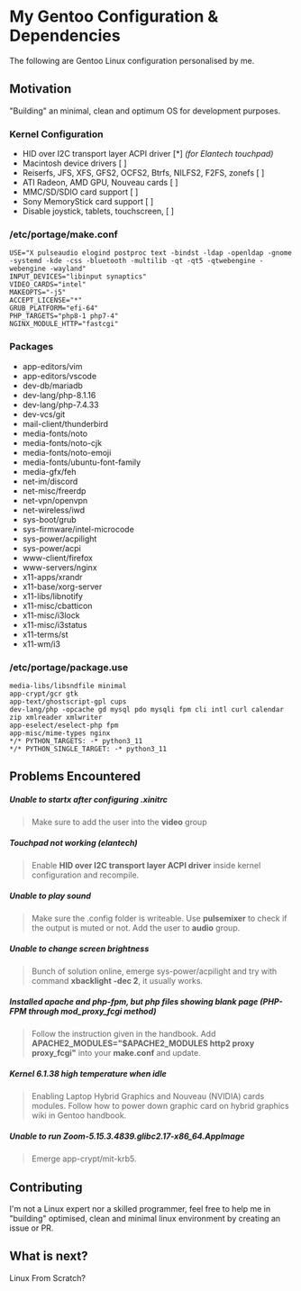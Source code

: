 # My Gentoo Configuration & Dependencies
The following are Gentoo Linux configuration personalised by me.

## Motivation
"Building" an minimal, clean and optimum OS for development purposes.

### Kernel Configuration
- HID over I2C transport layer ACPI driver [*] *(for Elantech touchpad)*
- Macintosh device drivers [ ]
- Reiserfs, JFS, XFS, GFS2, OCFS2, Btrfs, NILFS2, F2FS, zonefs [ ]
- ATI Radeon, AMD GPU, Nouveau cards [ ]
- MMC/SD/SDIO card support [ ]
- Sony MemoryStick card support [ ]
- Disable joystick, tablets, touchscreen, [ ]

### /etc/portage/make.conf
```
USE="X pulseaudio elogind postproc text -bindst -ldap -openldap -gnome -systemd -kde -css -bluetooth -multilib -qt -qt5 -qtwebengine -webengine -wayland"
INPUT_DEVICES="libinput synaptics"
VIDEO_CARDS="intel"
MAKEOPTS="-j5"
ACCEPT_LICENSE="*"
GRUB_PLATFORM="efi-64"
PHP_TARGETS="php8-1 php7-4"
NGINX_MODULE_HTTP="fastcgi"

```

### Packages
- app-editors/vim
- app-editors/vscode
- dev-db/mariadb
- dev-lang/php-8.1.16
- dev-lang/php-7.4.33
- dev-vcs/git
- mail-client/thunderbird
- media-fonts/noto
- media-fonts/noto-cjk
- media-fonts/noto-emoji
- media-fonts/ubuntu-font-family
- media-gfx/feh
- net-im/discord
- net-misc/freerdp
- net-vpn/openvpn
- net-wireless/iwd
- sys-boot/grub
- sys-firmware/intel-microcode
- sys-power/acpilight
- sys-power/acpi
- www-client/firefox
- www-servers/nginx
- x11-apps/xrandr
- x11-base/xorg-server
- x11-libs/libnotify
- x11-misc/cbatticon
- x11-misc/i3lock
- x11-misc/i3status
- x11-terms/st
- x11-wm/i3

### /etc/portage/package.use
```
media-libs/libsndfile minimal
app-crypt/gcr gtk
app-text/ghostscript-gpl cups
dev-lang/php -opcache gd mysql pdo mysqli fpm cli intl curl calendar zip xmlreader xmlwriter
app-eselect/eselect-php fpm
app-misc/mime-types nginx
*/* PYTHON_TARGETS: -* python3_11
*/* PYTHON_SINGLE_TARGET: -* python3_11
```

## Problems Encountered

##### Unable to startx after configuring .xinitrc
  > Make sure to add the user into the **video** group

##### Touchpad not working (elantech)
  > Enable **HID over I2C transport layer ACPI driver** inside kernel configuration and recompile.

##### Unable to play sound
  > Make sure the .config folder is writeable. Use **pulsemixer** to check if the output is muted or not.
  > Add the user to **audio** group.

##### Unable to change screen brightness
  > Bunch of solution online, emerge sys-power/acpilight and try with command **xbacklight -dec 2**, it usually works.

##### Installed apache and php-fpm, but php files showing blank page (PHP-FPM through mod_proxy_fcgi method)
  > Follow the instruction given in the handbook.
  > Add **APACHE2_MODULES="$APACHE2_MODULES http2 proxy proxy_fcgi"** into your **make.conf** and update.

##### Kernel 6.1.38 high temperature when idle #####
  > Enabling Laptop Hybrid Graphics and Nouveau (NVIDIA) cards modules.
  > Follow how to power down graphic card on hybrid graphics wiki in Gentoo handbook.

##### Unable to run Zoom-5.15.3.4839.glibc2.17-x86_64.AppImage #####
  > Emerge app-crypt/mit-krb5.

## Contributing
I'm not a Linux expert nor a skilled programmer, feel free to help me in "building" optimised, clean and minimal linux environment by creating an issue or PR.

## What is next?
Linux From Scratch?
